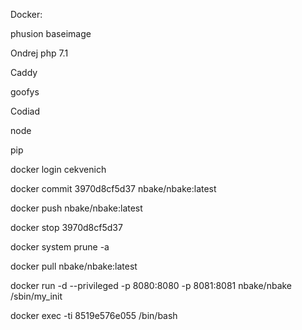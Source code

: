 

Docker:

phusion baseimage

Ondrej php 7.1

Caddy

goofys

Codiad

node

pip

docker login cekvenich

docker commit 3970d8cf5d37 nbake/nbake:latest

docker push nbake/nbake:latest

docker stop 3970d8cf5d37

docker system prune -a

docker pull nbake/nbake:latest

docker run -d --privileged -p 8080:8080 -p 8081:8081 nbake/nbake /sbin/my_init

docker exec -ti 8519e576e055 /bin/bash
